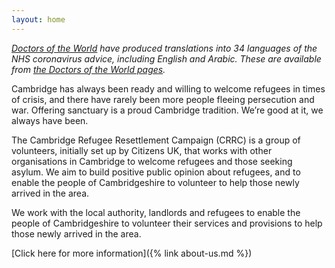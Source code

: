 ```yaml
---
layout: home
---
```


*[Doctors of the World](https://www.doctorsoftheworld.org.uk/) have produced translations into 34 languages of the NHS coronavirus advice, including English and Arabic. These are available from [the Doctors of the World pages](https://www.doctorsoftheworld.org.uk/coronavirus-information/).*

Cambridge has always been ready and willing to welcome refugees in times of crisis, and there have rarely been more people fleeing persecution and war. Offering sanctuary is a proud Cambridge tradition. We’re good at it, we always have been.

The Cambridge Refugee Resettlement Campaign (CRRC) is a group of volunteers, initially set up by Citizens UK, that works with other organisations in Cambridge to welcome refugees and those seeking asylum. We aim to build positive public opinion about refugees, and to enable the people of Cambridgeshire to volunteer to help those newly arrived in the area.

We work with the local authority, landlords and refugees to enable the people of Cambridgeshire to volunteer their services and provisions to help those newly arrived in the area.

[Click here for more information]({% link about-us.md %}) 
